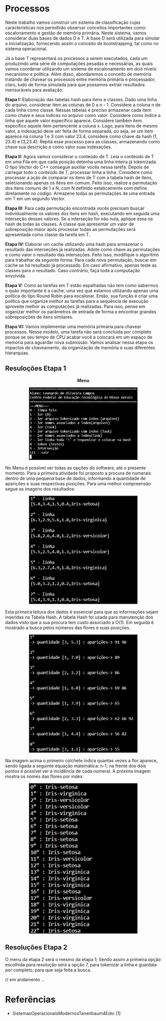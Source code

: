 # Processos

Neste trabalho vamos construir um sistema de classificação cujas características nos permitirão observar conceitos importantes como: escalonamento e gestão de memória primária. Neste sistema, vamos considerar duas bases de dados D e T. A base D será utilizada para simular a inicialização, fornecendo assim o conceito de bootstrapping, tal como no sistema operacional.

Já a base T representará os processos a serem executados, cada um produzindo uma série de computações pesadas e necessárias, as quais vamos coordenar utilizando um sistema de escalonamento em dois níveis: mecanismo e política. Além disso, abordaremos o conceito de memória tratando de chavear os processos entre memória primária e processador, claro, tudo de forma simulada para que possamos extrair resultados mensuráveis para avaliação.

<strong>Etapa I:</strong> Elaboração das tabelas hash para itens e classes. Dado uma linha do arquivo, considerar item as colunas de 0 a n - 1. Considere a coluna n de cada linha como classe. Nessas tabelas é preciso armazenar cada item como chave e seus índices no arquivo como valor. Considere como índice a linha que aquele valor específico aparece. Considere também item específico aquele item pertencente a coluna x. Logo, para itens de mesmo valor, a indexação deve ser feita de forma separada, ou seja, se um item aparece na coluna 1 e 3 com valor 23.4, considere como chave da hash (1, 23.4) e (3,23.4). Repita esse processo para as classes, armazenando como chave sua descrição e como valor suas indexações.

<strong>Etapa II:</strong> Agora vamos considerar o conteúdo de T. Leia o conteúdo de T em uma Fila em que cada posição detenha uma linha inteira já tokenizada. O tipo Vector do C++ consegue auxiliar vocês nessa tarefa. Depois de carregar todo o conteúdo de T, processar linha a linha. Considere como processar a ação de comparar os itens de T com a tabela hash de itens, selecionando apenas os itens em comum. Feito isso, realize a permutação dos itens comuns de 1 a N, com N definido estaticamente com define diretamente no código. Armazene todas as permutações de uma entrada em T em um segundo Vector.

<strong>Etapa III:</strong> Para cada permutação encontrada vocês precisam buscar individualmente os valores dos itens em hash, executando em seguida uma interseção desses valores. Se a interseção for não nula, aplique essa na hash de todas as classes. A classe que apresentar um valor de sobreposição maior após processar todas as permutações será apresentada como classe da tarefa em T.

<strong>Etapa IV:</strong> Elaborar um cache utilizando uma hash para armazenar o resultado das interseções já realizadas. Adote como chave as permutações e como valor o resultado das interseções. Feito isso, modifique o algoritmo para trabalhar da seguinte forma: Para cada nova permutação, buscar em cache se há resultado já processado. Em caso afirmativo, apenas teste as classes para o resultado. Caso contrário, faça toda a computação envolvida.

<strong>Etapa V:</strong> Como as tarefas em T estão espalhadas não tem como sabermos o quão importante é a cache, uma vez que estamos utilizando apenas uma política do tipo Round Robin para escalonar. Então, sua função é criar uma política que organize melhor as tarefas para a sequência de execução aproveite melhor as computações já realizadas. Para isso, pense em organizar melhor os parâmetros de entrada de forma a encontrar grandes sobreposições de itens similares.

<strong>Etapa VI:</strong> Vamos implementar uma memória primária para chavear processos. Nesse modelo, uma tarefa não será concluída por completo porque se seu tempo de CPU acabar você a colocará em um espaço de memória para aguardar nova submissão. Vamos analisar nessa etapa os impactos do chaveamento, da organização de memória e suas diferentes hierarquias.


<h2>Resuloções Etapa 1</h2>

<p align = "center">
    <strong>Menu</strong>

<p align = "center">
    <img src="https://github.com/leonardo8787/operational_systems/blob/main/imagens/menu%20.png" width="350"></img>
    
No Menu é possível ver todas as opções do software, até o presente momento. Para a primeira atividade foi proposto a procura de numerais dentro de uma pequena base de dados, informando a quantidade de aparições e suas respectivas posições. Para uma melhor compreensão segue as imagens dos resultados:


<p align = "center">
    <img src="https://github.com/leonardo8787/operational_systems/blob/main/imagens/leituraD.png" width="350"></img>

Esta primeira leitura dos dados é essencial para que as informações sejam inseridas na Tabela Hash. A tabela Hash foi usada para manutenção dos dados visto que a sua procura tem custo associado a O(1). Em seguida é mostrado a busca pelos números das flores e suas posições.

<p align = "center">
    <img src="https://github.com/leonardo8787/operational_systems/blob/main/imagens/procuraD.png" width="350"></img>
    
Na imagem acima o primeiro colchete indica quantas vezes a flor aparece, sendo ligada a seguinte equação matemática: n-1; na frente dos dois pontos é possível ver a incidência de cada numeral. A próxima imagem mostra os nomes das flores por index:

<p align = "center">
    <img src="https://github.com/leonardo8787/operational_systems/blob/main/imagens/leituraFlor.png" width="350"></img>


<h2>Resoluções Etapa 2</h2>

O menu da etapa 2 será o mesmo da etapa 1; Sendo assim a primeira opção escolhida para resolução será a opção 7, para tokenizar a linha e guardala por completo, para que seja feita a busca.

// em andamento ...

<h1>Referências</h1>

 *  SistemasOperacionaisModernosTanenbaum4Edio [1]
